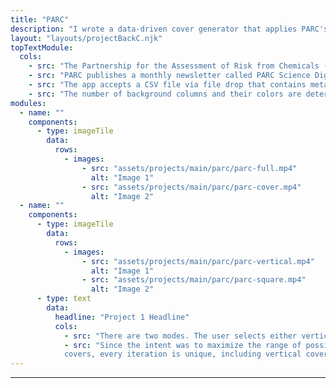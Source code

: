 ```yaml
---
title: "PARC"
description: "I wrote a data-driven cover generator that applies PARC's visual system to an ever-growing set of publications. The generator lives as a macOS application and serves as an in-house development assistant."
layout: "layouts/projectBackC.njk"
topTextModule:
  cols:
    - src: "The Partnership for the Assessment of Risk from Chemicals (P-A-R-C) aims to develop next-generation chemical risk assessment to protect human health and the environment through new data, methods, and tools."
    - src: "PARC publishes a monthly newsletter called PARC Science Digest for the scientific community and other stakeholders. The newsletter shares a collection of scientific, peer-reviewed work that PARC has been involved with over the previous month. As an extension of their work on PARC’s identity redesign, RNDR designed a visual system for treating the covers of these works."
    - src: "The app accepts a CSV file via file drop that contains meta-data for each publication in the set, and for each cover maps the number of authors to a specified range of stroke weights, number of shapes, and the diameter of each shape. "
    - src: "The number of background columns and their colors are determined by the number and grouping of work packages that have contributed to the publication. Other parameters such as shape position are computed randomly at runtime."
modules:
  - name: ""
    components:
      - type: imageTile
        data:
          rows:
            - images:
                - src: "assets/projects/main/parc/parc-full.mp4"
                  alt: "Image 1"
                - src: "assets/projects/main/parc/parc-cover.mp4"
                  alt: "Image 2"
  - name: ""
    components:
      - type: imageTile
        data:
          rows:
            - images:
                - src: "assets/projects/main/parc/parc-vertical.mp4"
                  alt: "Image 1"
                - src: "assets/projects/main/parc/parc-square.mp4"
                  alt: "Image 2"
      - type: text
        data:
          headline: "Project 1 Headline"
          cols:
            - src: "There are two modes. The user selects either vertical (static cover) mode or square (animated video) mode, and the app begins to export frames to the downloads folder."
            - src: "Since the intent was to maximize the range of possible 
            covers, every iteration is unique, including vertical covers when compared to their square cover partners."
---
```


---
